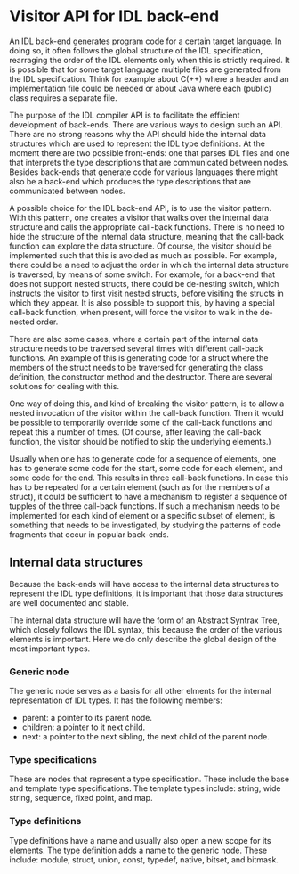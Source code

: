 # Visitor API for IDL back-end

An IDL back-end generates program code for a certain target language.
In doing so, it often follows the global structure of the IDL specification,
rearraging the order of the IDL elements only when this is strictly required.
It is possible that for some target language multiple files are generated
from the IDL specification. Think for example about C(++) where a header
and an implementation file could be needed or about Java where each (public)
class requires a separate file.

The purpose of the IDL compiler API is to facilitate the efficient development
of back-ends. There are various ways to design such an API. There are no
strong reasons why the API should hide the internal data structures which
are used to represent the IDL type definitions. At the moment there are
two possible front-ends: one that parses IDL files and one that interprets
the type descriptions that are communicated between nodes. Besides back-ends
that generate code for various languages there might also be a back-end which
produces the type descriptions that are communicated between nodes.

A possible choice for the IDL back-end API, is to use the visitor pattern.
With this pattern, one creates a visitor that walks over the internal data
structure and calls the appropriate call-back functions. There is no need to
hide the structure of the internal data structure, meaning that the call-back
function can explore the data structure. Of course, the visitor should be
implemented such that this is avoided as much as possible. For example, there
could be a need to adjust the order in which the internal data structure is
traversed, by means of some switch. For example, for a back-end that does not
support nested structs, there could be de-nesting switch, which instructs the
visitor to first visit nested structs, before visiting the structs in which
they appear. It is also possible to support this, by having a special
call-back function, when present, will force the visitor to walk in the
de-nested order.

There are also some cases, where a certain part of the internal data structure
needs to be traversed several times with different call-back functions. An
example of this is generating code for a struct where the members of the
struct needs to be traversed for generating the class definition, the constructor
method and the destructor. There are several solutions for dealing with this.

One way of doing this, and kind of breaking the visitor pattern, is to
allow a nested invocation of the visitor within the call-back function. Then
it would be possible to temporarily override some of the call-back functions
and repeat this a number of times. (Of course, after leaving the call-back
function, the visitor should be notified to skip the underlying elements.)

Usually when one has to generate code for a sequence of elements, one has
to generate some code for the start, some code for each element, and some
code for the end. This results in three call-back functions. In case this
has to be repeated for a certain element (such as for the members of a struct),
it could be sufficient to have a mechanism to register a sequence of tupples
of the three call-back functions. If such a mechanism needs to be implemented
for each kind of element or a specific subset of element, is something that
needs to be investigated, by studying the patterns of code fragments that
occur in popular back-ends.

## Internal data structures

Because the back-ends will have access to the internal data structures to
represent the IDL type definitions, it is important that those data
structures are well documented and stable.

The internal data structure will have the form of an Abstract Syntrax Tree,
which closely follows the IDL syntax, this because the order of the various
elements is important. Here we do only describe the global design of the
most important types.

### Generic node

The generic node serves as a basis for all other elments for the internal
representation of IDL types. It has the following members:
* parent: a pointer to its parent node.
* children: a pointer to it next child.
* next: a pointer to the next sibling, the next child of the parent node.

### Type specifications

These are nodes that represent a type specification. These include the
base and template type specifications. The template types include:
string, wide string, sequence, fixed point, and map. 

### Type definitions

Type definitions have a name and usually also open a new scope for its
elements. The type definition adds a name to the generic node. These
include: module, struct, union, const, typedef, native, bitset, and
bitmask.

